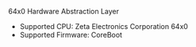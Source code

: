 64x0 Hardware Abstraction Layer

- Supported CPU: Zeta Electronics Corporation 64x0
- Supported Firmware: CoreBoot